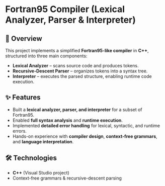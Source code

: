 # Fortran95 Compiler (Lexical Analyzer, Parser & Interpreter)

## 📖 Overview
This project implements a simplified **Fortran95-like compiler** in **C++**, structured into three main components:
- **Lexical Analyzer** – scans source code and produces tokens.
- **Recursive-Descent Parser** – organizes tokens into a syntax tree.
- **Interpreter** – executes the parsed structure, enabling runtime code execution.

## ✨ Features
- Built a **lexical analyzer, parser, and interpreter** for a subset of Fortran95.  
- Enabled **full syntax analysis** and **runtime execution**.  
- Implemented **detailed error handling** for lexical, syntactic, and runtime errors.  
- Hands-on experience with **compiler design**, **context-free grammars**, and **language interpretation**.

## 🛠️ Technologies
- **C++** (Visual Studio project)  
- Context-free grammars & recursive-descent parsing  
